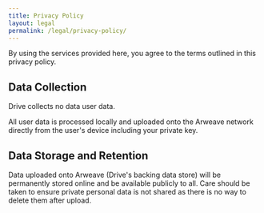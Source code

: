 ```yaml
---
title: Privacy Policy
layout: legal
permalink: /legal/privacy-policy/
---
```


By using the services provided here, you agree to the terms outlined in this privacy policy.

## Data Collection

Drive collects no data user data.

All user data is processed locally and uploaded onto the Arweave network directly from the user's device including your private key.

## Data Storage and Retention

Data uploaded onto Arweave (Drive's backing data store) will be permanently stored online and be available publicly to all. Care should be taken to ensure private personal data is not shared as there is no way to delete them after upload.
